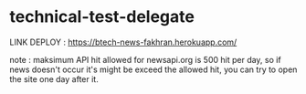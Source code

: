 # technical-test-delegate

LINK DEPLOY : https://btech-news-fakhran.herokuapp.com/

note : maksimum API hit allowed for newsapi.org is 500 hit per day, so if news doesn't occur it's might be exceed 
       the allowed hit, you can try to open the site one day after it.
